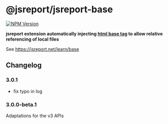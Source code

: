 # @jsreport/jsreport-base
[![NPM Version](http://img.shields.io/npm/v/@jsreport/jsreport-base.svg?style=flat-square)](https://npmjs.com/package/@jsreport/jsreport-base)

**jsreport extension automatically injecting [html base tag](https://www.tutorialspoint.com/html/html_base_tag.htm) to allow relative referencing of local files**

See https://jsreport.net/learn/base

## Changelog

### 3.0.1

- fix typo in log

### 3.0.0-beta.1

Adaptations for the v3 APIs

